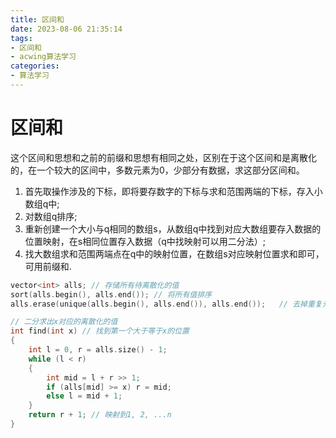 ```yaml
---
title: 区间和
date: 2023-08-06 21:35:14
tags:
- 区间和
- acwing算法学习
categories:
- 算法学习
---
```

# 区间和
这个区间和思想和之前的前缀和思想有相同之处，区别在于这个区间和是离散化的，在一个较大的区间中，多数元素为0，少部分有数据，求这部分区间和。
<!--more-->
1. 首先取操作涉及的下标，即将要存数字的下标与求和范围两端的下标，存入小数组q中;
2. 对数组q排序;
3. 重新创建一个大小与q相同的数组s，从数组q中找到对应大数组要存入数据的位置映射，在s相同位置存入数据（q中找映射可以用二分法）;
4. 找大数组求和范围两端点在q中的映射位置，在数组s对应映射位置求和即可，可用前缀和.
```c++
vector<int> alls; // 存储所有待离散化的值
sort(alls.begin(), alls.end()); // 将所有值排序
alls.erase(unique(alls.begin(), alls.end()), alls.end());   // 去掉重复元素

// 二分求出x对应的离散化的值
int find(int x) // 找到第一个大于等于x的位置
{
    int l = 0, r = alls.size() - 1;
    while (l < r)
    {
        int mid = l + r >> 1;
        if (alls[mid] >= x) r = mid;
        else l = mid + 1;
    }
    return r + 1; // 映射到1, 2, ...n
}

```